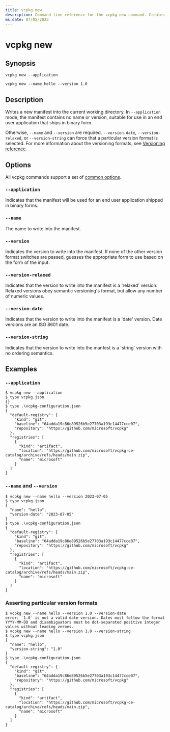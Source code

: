 ```yaml
---
title: vcpkg new
description: Command line reference for the vcpkg new command. Creates a new manifest in the current directory.
ms.date: 07/05/2023
---
```

# vcpkg new

## Synopsis

```console
vcpkg new --application
```

```console
vcpkg new --name hello --version 1.0
```

## Description

Writes a new manifest into the current working directory. In `--application` mode, the manifest
contains no name or version, suitable for use in an end user application that ships in binary form.

Otherwise, `--name` and `--version` are required. `--version-date`, `--version-relaxed`, or
`--version-string` can force that a particular version format is selected. For more information
about the versioning formats, see [Versioning reference](../users/versioning.md).

## Options

All vcpkg commands support a set of [common options](common-options.md).

### `--application`

Indicates that the manifest will be used for an end user application shipped in binary forms.

### `--name`

The name to write into the manifest.

### `--version`

Indicates the version to write into the manifest. If none of the other version format switches are
passed, guesses the appropriate form to use based on the form of the input.

### `--version-relaxed`

Indicates that the version to write into the manifest is a 'relaxed' version. Relaxed versions
obey semantic versioning's format, but allow any number of numeric values.

### `--version-date`

Indicates that the version to write into the manifest is a 'date' version. Date versions are an
ISO 8601 date.

### `--version-string`

Indicates that the version to write into the manfest is a 'string' version with no ordering
semantics.

## Examples

### `--application`

```console
$ vcpkg new --application
$ type vcpkg.json
{}
$ type .\vcpkg-configuration.json
{
  "default-registry": {
    "kind": "git",
    "baseline": "64adda19c86e89526b5e27703a193c14477cce07",
    "repository": "https://github.com/microsoft/vcpkg"
  },
  "registries": [
    {
      "kind": "artifact",
      "location": "https://github.com/microsoft/vcpkg-ce-catalog/archive/refs/heads/main.zip",
      "name": "microsoft"
    }
  ]
}
```

### `--name` and `--version`

```console
$ vcpkg new --name hello --version 2023-07-05
$ type vcpkg.json
{
  "name": "hello",
  "version-date": "2023-07-05"
}
$ type .\vcpkg-configuration.json
{
  "default-registry": {
    "kind": "git",
    "baseline": "64adda19c86e89526b5e27703a193c14477cce07",
    "repository": "https://github.com/microsoft/vcpkg"
  },
  "registries": [
    {
      "kind": "artifact",
      "location": "https://github.com/microsoft/vcpkg-ce-catalog/archive/refs/heads/main.zip",
      "name": "microsoft"
    }
  ]
}
```

### Asserting particular version formats

```console
$ vcpkg new --name hello --version 1.0 --version-date
error: `1.0` is not a valid date version. Dates must follow the format YYYY-MM-DD and disambiguators must be dot-separated positive integer values without leading zeroes.
$ vcpkg new --name hello --version 1.0 --version-string
$ type vcpkg.json
{
  "name": "hello",
  "version-string": "1.0"
}
$ type .\vcpkg-configuration.json
{
  "default-registry": {
    "kind": "git",
    "baseline": "64adda19c86e89526b5e27703a193c14477cce07",
    "repository": "https://github.com/microsoft/vcpkg"
  },
  "registries": [
    {
      "kind": "artifact",
      "location": "https://github.com/microsoft/vcpkg-ce-catalog/archive/refs/heads/main.zip",
      "name": "microsoft"
    }
  ]
}
```
